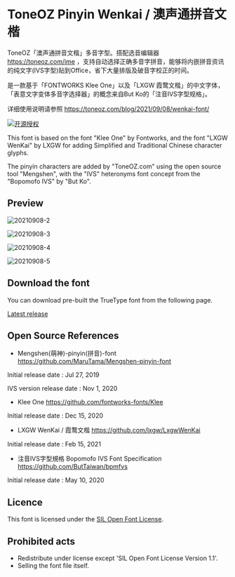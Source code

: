 # ToneOZ Pinyin Wenkai / 澳声通拼音文楷

ToneOZ「澳声通拼音文楷」多音字型。搭配选音编辑器 https://toneoz.com/ime ，支持自动选择正确多音字拼音，能够将内嵌拼音资讯的纯文字(IVS字型)贴到Office，省下大量排版及破音字校正的时间。

是一款基于「FONTWORKS Klee One」以及「LXGW 霞鹜文楷」的中文字体，「表意文字变体多音字选择器」的概念来自But Ko的「注音IVS字型规格」。

详细使用说明请参照
https://toneoz.com/blog/2021/09/08/wenkai-font/

[![开源授权](https://img.shields.io/github/license/jeffreyxuan/toneoz-font-pinyin-wenkai)](https://github.com/jeffreyxuan/toneoz-font-pinyin-wenkai)

This font is based on the font "Klee One" by Fontworks, and the font "LXGW WenKai" by LXGW for adding Simplified and Traditional Chinese character glyphs.

The pinyin characters are added by "ToneOZ.com" using the open source tool "Mengshen", with the "IVS" heteronyms font concept from the "Bopomofo IVS" by "But Ko".

## Preview

![20210908-2](https://user-images.githubusercontent.com/14179988/132431263-ebdf0766-fcf5-49dc-b1b9-96b41f6ceccd.jpg)

![20210908-3](https://user-images.githubusercontent.com/14179988/132455608-d52f474d-5b6a-4961-80d7-e26ed32324dc.jpg)

![20210908-4](https://user-images.githubusercontent.com/14179988/132455632-23c1aac4-6701-473b-a747-7a57127f185f.jpg)

![20210908-5](https://user-images.githubusercontent.com/14179988/132455637-111eb425-0573-48c9-a4b5-8ae9af013d10.jpg)

## Download the font

You can download pre-built the TrueType font from the following page.

[Latest release](https://github.com/jeffreyxuan/toneoz-font-pinyin-wenkai/releases)

## Open Source References

* Mengshen(萌神)-pinyin(拼音)-font 
https://github.com/MaruTama/Mengshen-pinyin-font

Initial release date : Jul 27, 2019

IVS version release date : Nov 1, 2020

* Klee One
https://github.com/fontworks-fonts/Klee

Initial release date :  Dec 15, 2020

* LXGW WenKai / 霞鹜文楷 
https://github.com/lxgw/LxgwWenKai

Initial release date : Feb 15, 2021

* 注音IVS字型規格 Bopomofo IVS Font Specification 
https://github.com/ButTaiwan/bpmfvs

Initial release date : May 10, 2020

## Licence

This font is licensed under the [SIL Open Font License](https://scripts.sil.org/cms/scripts/page.php?site_id=nrsi&id=OFL).


## Prohibited acts

* Redistribute under license except 'SIL Open Font License Version 1.1'.
* Selling ​​the font file itself.
